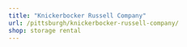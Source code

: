 ```yaml
---
title: "Knickerbocker Russell Company"
url: /pittsburgh/knickerbocker-russell-company/
shop: storage rental
---
```

